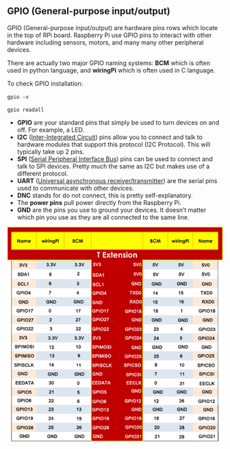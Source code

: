 ## GPIO (General-purpose input/output)

GPIO (General-purpose input/output) are hardware pins rows which locate in the top of RPi board. Raspberry Pi use GPIO pins to interact with other hardware including sensors, motors, and many many other peripheral devices.

There are actually two major GPIO naming systems: **BCM** which is often used in python language, and **wiringPi** which is often used in C language. 



To check GPIO installation:

```
gpio -v
```

```
gpio readall
```

- **GPIO** are your standard pins that simply be used to turn devices on and off. For example, a LED.
- **I2C** ([Inter-Integrated Circuit](https://en.wikipedia.org/wiki/I²C)) pins allow you to connect and talk to hardware modules that support this protocol (I2C Protocol). This will typically take up 2 pins.
- **SPI** ([Serial Peripheral Interface Bus](https://en.wikipedia.org/wiki/Serial_Peripheral_Interface_Bus)) pins can be used to connect and talk to SPI devices. Pretty much the same as I2C but makes use of a different protocol.
- **UART** ([Universal asynchronous receiver/transmitter](https://en.wikipedia.org/wiki/Universal_asynchronous_receiver/transmitter)) are the serial pins used to communicate with other devices.
- **DNC** stands for do not connect, this is pretty self-explanatory.
- The **power pins** pull power directly from the Raspberry Pi.
- **GND** are the pins you use to ground your devices. It doesn’t matter which pin you use as they are all connected to the same line.

![gpio](../Figures/gpio.jpg)

